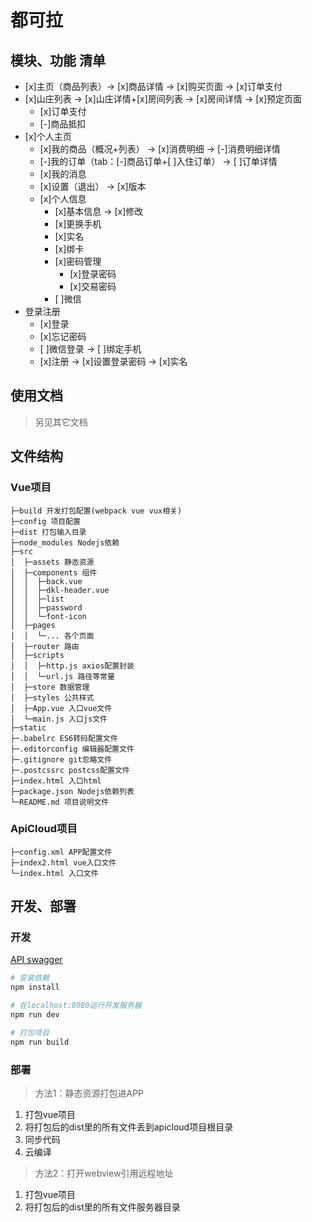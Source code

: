 # 都可拉

## 模块、功能 清单
- [x]主页（商品列表）-> [x]商品详情 -> [x]购买页面 -> [x]订单支付
- [x]山庄列表 -> [x]山庄详情+[x]房间列表 -> [x]房间详情 -> [x]预定页面
  - [x]订单支付
  - [-]商品抵扣
- [x]个人主页
  - [x]我的商品（概况+列表） -> [x]消费明细 -> [-]消费明细详情
  - [-]我的订单（tab：[-]商品订单+[ ]入住订单） -> [ ]订单详情
  - [x]我的消息
  - [x]设置（退出） -> [x]版本
  - [x]个人信息
    - [x]基本信息 -> [x]修改
    - [x]更换手机
    - [x]实名
    - [x]绑卡
    - [x]密码管理
      - [x]登录密码
      - [x]交易密码
    - [ ]微信
- 登录注册
  - [x]登录
  - [x]忘记密码
  - [ ]微信登录 -> [ ]绑定手机
  - [x]注册 -> [x]设置登录密码 -> [x]实名

## 使用文档
> 另见其它文档

## 文件结构
### Vue项目
```
├─build 开发打包配置(webpack vue vux相关)
├─config 项目配置
├─dist 打包输入目录
├─node_modules Nodejs依赖
├─src
│  ├─assets 静态资源
│  ├─components 组件
│  │  ├─back.vue
│  │  ├─dkl-header.vue
│  │  ├─list
│  │  ├─password
│  │  └─font-icon
│  ├─pages
│  │  └─... 各个页面
│  ├─router 路由
│  ├─scripts
│  │  ├─http.js axios配置封装
│  │  └─url.js 路径等常量
│  ├─store 数据管理
│  ├─styles 公共样式
│  ├─App.vue 入口vue文件
│  └─main.js 入口js文件
├─static
├─.babelrc ES6转码配置文件
├─.editorconfig 编辑器配置文件
├─.gitignore git忽略文件
├─.postcssrc postcss配置文件
├─index.html 入口html
├─package.json Nodejs依赖列表
└─README.md 项目说明文件
```
### ApiCloud项目
```
├─config.xml APP配置文件
├─index2.html vue入口文件
└─index.html 入口文件
```

## 开发、部署
### 开发
[API swagger](http://101.132.146.168:114/swagger/ui/index#/)
``` bash
# 安装依赖
npm install

# 在localhost:8080运行开发服务器
npm run dev

# 打包项目
npm run build
```
### 部署
> 方法1：静态资源打包进APP

1. 打包vue项目
2. 将打包后的dist里的所有文件丢到apicloud项目根目录
3. 同步代码
4. 云编译
> 方法2：打开webview引用远程地址

1. 打包vue项目
2. 将打包后的dist里的所有文件服务器目录